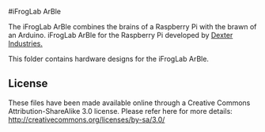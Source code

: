 #iFrogLab ArBle

The iFrogLab ArBle combines the brains of a Raspberry Pi with the brawn of an Arduino.   iFrogLab ArBle for the Raspberry Pi developed by [Dexter Industries.](http://www.ifroglab.com/)  

This folder contains hardware designs for the iFrogLab ArBle.

## License
These files have been made available online through a Creative Commons Attribution-ShareAlike 3.0 license. Please refer here for more details: http://creativecommons.org/licenses/by-sa/3.0/